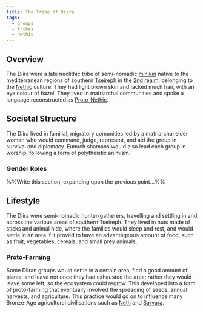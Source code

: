 ```yaml
---
title: The Tribe of Diira
tags:
  - groups
  - tribes
  - nethic
---
```

## Overview
The Diira were a late neolithic tribe of semi-nomadic [minikin](fauna/minikin.md) native to the mediterranean regions of southern [Tseireph](locations/tseireph*.md) in the [2nd realm](locations/2nd-realm*.md), belonging to the [Nethic](groups/nethic.md) culture. They had light brown skin and lacked much hair, with an eye colour of hazel. They lived in matriarchal communities and spoke a language reconstructed as [Proto-Nethic](languages/proto-nethic.md).
## Societal Structure
The Diira lived in familial, migratory comunities led by a matriarchal elder woman who would command, judge, represent, and aid the group in survival and diplomacy. Eunuch shamans would also lead each group in worship, following a form of polytheistic animism.
### Gender Roles
%%Write this section, expanding upon the previous point...%%
## Lifestyle
The Diira were semi-nomadic hunter-gatherers, travelling and settling in and across the various areas of southern Tseireph. They lived in huts made of sticks and animal hide, where the families would sleep and rest, and would settle in an area if it proved to have an advantageous amount of food, such as fruit, vegetables, cereals, and small prey animals.
### Proto-Farming
Some Diiran groups would settle in a certain area, find a good amount of plants, and leave not once they had exhausted the area; rather they would leave some left, so the ecosystem could regrow. This developed into a form of proto-farming that eventually involved the spreading of seeds, annual harvests, and agriculture. This practice would go on to influence many Bronze-Age agricultural civilisations such as [Neth](groups/neth.md) and [Sarvara](factions/sarvara.md).
